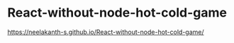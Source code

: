 # React-without-node-hot-cold-game
https://neelakanth-s.github.io/React-without-node-hot-cold-game/
